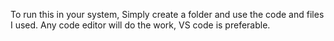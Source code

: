 To run this in your system, Simply create a folder and use the code and files I used. Any code editor will do the work, VS code is preferable. 

